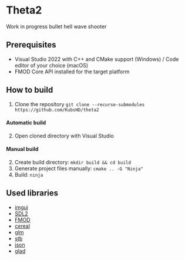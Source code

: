 # Theta2
Work in progress bullet hell wave shooter

## Prerequisites
- Visual Studio 2022 with C++ and CMake support (Windows) / Code editor of your choice (macOS)
- FMOD Core API installed for the target platform

## How to build
1. Clone the repository `git clone --recurse-submodules https://github.com/KubsHD/theta2`

#### Automatic build
2. Open cloned directory with Visual Studio
#### Manual build

2. Create build directory: `mkdir build && cd build`
3. Generate project files manually: `cmake .. -G "Ninja"`
4. Build: `ninja`

## Used libraries
- [imgui](https://github.com/ocornut/imgui)
- [SDL2](https://github.com/libsdl-org/SDL)
- [FMOD](https://fmod.com/)
- [cereal](https://github.com/USCiLab/cereal)
- [glm](https://github.com/g-truc/glm)
- [stb](https://github.com/nothings/stb)
- [json](https://github.com/nlohmann/json)
- [glad](https://glad.dav1d.de/)



